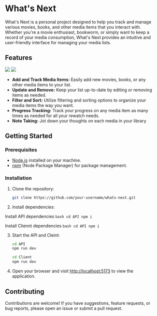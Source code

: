 # What's Next

What's Next is a personal project designed to help you track and manage various movies, books, and other media items that you interact with. Whether you're a movie enthusiast, bookworm, or simply want to keep a record of your media consumption, What's Next provides an intuitive and user-friendly interface for managing your media lists.

## Features
![](./reademe-resources/adding.gif)
![](./reademe-resources/view_more.gif)

- **Add and Track Media Items:** Easily add new movies, books, or any other media items to your list.
- **Update and Remove:** Keep your list up-to-date by editing or removing items as needed.
- **Filter and Sort:** Utilize filtering and sorting options to organize your media items the way you want.
- **Progress Tracking:** Track your progress on any media item as many times as needed for all your rewatch needs.
- **Note Taking:** Jot down your thoughts on each media in your library

## Getting Started
### Prerequisites

- [Node.js](https://nodejs.org/) installed on your machine.
- [npm](https://www.npmjs.com/) (Node Package Manager) for package management.

### Installation
1. Clone the repository:

    ```bash
    git clone https://github.com/your-username/whats-next.git
    ```

2. Install dependencies:

Install API dependencies
    ```bash
    cd API
    npm i
    ```

Install Cliennt dependencies
    ```bash
    cd API
    npm i
    ```

3. Start the API and Cleint:
    ```bash
    cd API
    npm run dev
    ```

    ```bash
    cd Client
    npm run dev
    ```

4. Open your browser and visit [http://localhost:5173](http://localhost:5173) to view the application.


## Contributing

Contributions are welcome! If you have suggestions, feature requests, or bug reports, please open an issue or submit a pull request.
